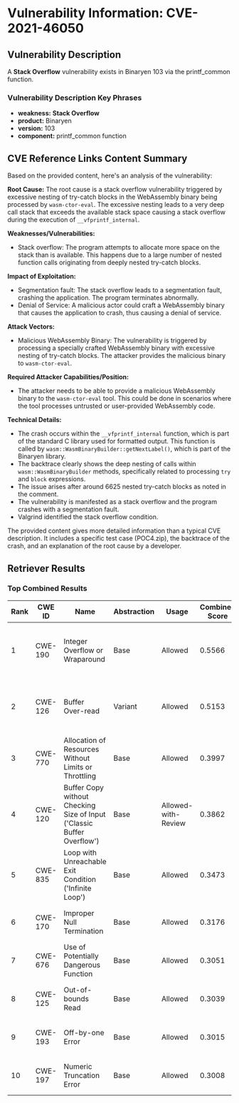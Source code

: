 # Vulnerability Information: CVE-2021-46050

## Vulnerability Description
A **Stack Overflow** vulnerability exists in Binaryen 103 via the printf_common function.

### Vulnerability Description Key Phrases
- **weakness:** **Stack Overflow**
- **product:** Binaryen
- **version:** 103
- **component:** printf_common function

## CVE Reference Links Content Summary
Based on the provided content, here's an analysis of the vulnerability:

**Root Cause:** The root cause is a stack overflow vulnerability triggered by excessive nesting of try-catch blocks in the WebAssembly binary being processed by `wasm-ctor-eval`. The excessive nesting leads to a very deep call stack that exceeds the available stack space causing a stack overflow during the execution of `__vfprintf_internal`.

**Weaknesses/Vulnerabilities:**
- Stack overflow: The program attempts to allocate more space on the stack than is available. This happens due to a large number of nested function calls originating from deeply nested try-catch blocks.

**Impact of Exploitation:**
- Segmentation fault: The stack overflow leads to a segmentation fault, crashing the application. The program terminates abnormally.
- Denial of Service: A malicious actor could craft a WebAssembly binary that causes the application to crash, thus causing a denial of service.

**Attack Vectors:**
- Malicious WebAssembly Binary: The vulnerability is triggered by processing a specially crafted WebAssembly binary with excessive nesting of try-catch blocks. The attacker provides the malicious binary to `wasm-ctor-eval`.

**Required Attacker Capabilities/Position:**
- The attacker needs to be able to provide a malicious WebAssembly binary to the `wasm-ctor-eval` tool. This could be done in scenarios where the tool processes untrusted or user-provided WebAssembly code.

**Technical Details:**

- The crash occurs within the `__vfprintf_internal` function, which is part of the standard C library used for formatted output. This function is called by `wasm::WasmBinaryBuilder::getNextLabel()`, which is part of the Binaryen library.
- The backtrace clearly shows the deep nesting of calls within `wasm::WasmBinaryBuilder` methods, specifically related to processing `try` and `block` expressions.
- The issue arises after around 6625 nested try-catch blocks as noted in the comment.
- The vulnerability is manifested as a stack overflow and the program crashes with a segmentation fault.
- Valgrind identified the stack overflow condition.

The provided content gives more detailed information than a typical CVE description. It includes a specific test case (POC4.zip), the backtrace of the crash, and an explanation of the root cause by a developer.

## Retriever Results

### Top Combined Results

| Rank | CWE ID | Name | Abstraction | Usage | Combined Score | Retrievers | Individual Scores |
|------|--------|------|-------------|-------|---------------|------------|-------------------|
| 1 | CWE-190 | Integer Overflow or Wraparound | Base | Allowed | 0.5566 | dense, sparse, graph | dense: 0.541, sparse: 0.070, graph: 0.688 |
| 2 | CWE-126 | Buffer Over-read | Variant | Allowed | 0.5153 | dense, sparse, graph | dense: 0.550, sparse: 0.062, graph: 0.692 |
| 3 | CWE-770 | Allocation of Resources Without Limits or Throttling | Base | Allowed | 0.3997 | sparse, graph | sparse: 0.074, graph: 1.000 |
| 4 | CWE-120 | Buffer Copy without Checking Size of Input ('Classic Buffer Overflow') | Base | Allowed-with-Review | 0.3862 | sparse, graph | sparse: 0.082, graph: 1.000 |
| 5 | CWE-835 | Loop with Unreachable Exit Condition ('Infinite Loop') | Base | Allowed | 0.3473 | sparse, graph | sparse: 0.072, graph: 0.857 |
| 6 | CWE-170 | Improper Null Termination | Base | Allowed | 0.3176 | sparse, graph | sparse: 0.062, graph: 0.789 |
| 7 | CWE-676 | Use of Potentially Dangerous Function | Base | Allowed | 0.3051 | dense, sparse | dense: 0.534, sparse: 0.066 |
| 8 | CWE-125 | Out-of-bounds Read | Base | Allowed | 0.3039 | dense, sparse | dense: 0.529, sparse: 0.068 |
| 9 | CWE-193 | Off-by-one Error | Base | Allowed | 0.3015 | dense, sparse | dense: 0.522, sparse: 0.071 |
| 10 | CWE-197 | Numeric Truncation Error | Base | Allowed | 0.3008 | dense, sparse | dense: 0.529, sparse: 0.063 |

